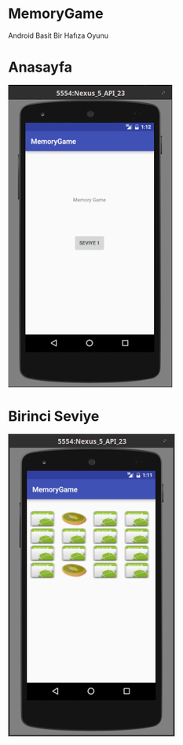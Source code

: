 # MemoryGame
Android Basit Bir Hafıza Oyunu

# Anasayfa
![png](https://github.com/oktayuyar/MemoryGame/blob/master/images/anasayfa.png "Anasayfa")

# Birinci Seviye
![png](https://github.com/oktayuyar/MemoryGame/blob/master/images/seviye1.png "Birinci Seviye")
